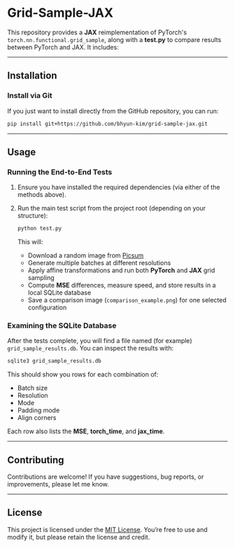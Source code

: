 # Grid-Sample-JAX

This repository provides a **JAX** reimplementation of PyTorch's `torch.nn.functional.grid_sample`, along with a **test.py** to compare results between PyTorch and JAX. It includes:

---

## Installation

### Install via Git

If you just want to install directly from the GitHub repository, you can run:

```bash
pip install git+https://github.com/bhyun-kim/grid-sample-jax.git
```

---

## Usage

### Running the End-to-End Tests

1. Ensure you have installed the required dependencies (via either of the methods above).
2. Run the main test script from the project root (depending on your structure):

   ```bash
   python test.py
   ```

   This will:
   - Download a random image from [Picsum](https://picsum.photos/)
   - Generate multiple batches at different resolutions
   - Apply affine transformations and run both **PyTorch** and **JAX** grid sampling
   - Compute **MSE** differences, measure speed, and store results in a local SQLite database
   - Save a comparison image (`comparison_example.png`) for one selected configuration

### Examining the SQLite Database

After the tests complete, you will find a file named (for example) `grid_sample_results.db`. You can inspect the results with:

```bash
sqlite3 grid_sample_results.db
```

This should show you rows for each combination of:
- Batch size
- Resolution
- Mode
- Padding mode
- Align corners

Each row also lists the **MSE**, **torch_time**, and **jax_time**.

---

## Contributing

Contributions are welcome! If you have suggestions, bug reports, or improvements, please let me know.

---

## License

This project is licensed under the [MIT License](LICENSE). You’re free to use and modify it, but please retain the license and credit.